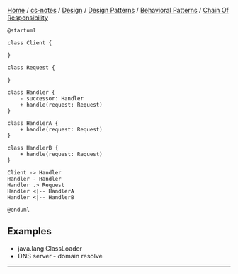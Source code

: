 [Home](https://mengxianbin.github.io) /
[cs-notes](https://mengxianbin.github.io/cs-notes/content) /
[Design](https://mengxianbin.github.io/cs-notes/content/Design) /
[Design Patterns](https://mengxianbin.github.io/cs-notes/content/Design/Design%20Patterns) /
[Behavioral Patterns](https://mengxianbin.github.io/cs-notes/content/Design/Design%20Patterns/Behavioral%20Patterns) /
[Chain Of Responsibility](https://mengxianbin.github.io/cs-notes/content/Design/Design%20Patterns/Behavioral%20Patterns/Chain%20Of%20Responsibility)

```puml
@startuml

class Client {

}

class Request {

}

class Handler {
    - successor: Handler    
    + handle(request: Request)
}

class HandlerA {
    + handle(request: Request)
}

class HandlerB {
    + handle(request: Request)
}

Client -> Handler
Handler - Handler
Handler .> Request
Handler <|-- HandlerA
Handler <|-- HandlerB

@enduml
```

## Examples

* java.lang.ClassLoader
* DNS server - domain resolve

---
